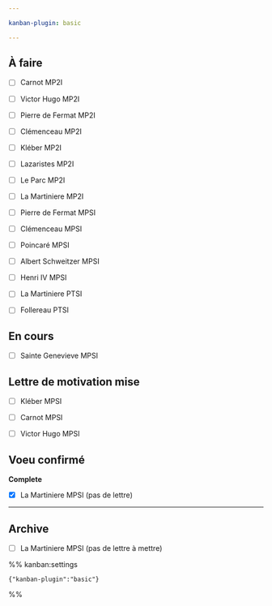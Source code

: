 ```yaml
---

kanban-plugin: basic

---
```


## À faire

- [ ] Carnot MP2I
- [ ] Victor Hugo MP2I
- [ ] Pierre de Fermat MP2I
- [ ] Clémenceau MP2I
- [ ] Kléber MP2I
- [ ] Lazaristes MP2I
- [ ] Le Parc MP2I
- [ ] La Martiniere MP2I
- [ ] Pierre de Fermat MPSI
- [ ] Clémenceau MPSI
- [ ] Poincaré MPSI
- [ ] Albert Schweitzer MPSI
- [ ] Henri IV MPSI
- [ ] La Martiniere PTSI
- [ ] Follereau PTSI


## En cours

- [ ] Sainte Genevieve MPSI


## Lettre de motivation mise

- [ ] Kléber MPSI
- [ ] Carnot MPSI
- [ ] Victor Hugo MPSI


## Voeu confirmé

**Complete**
- [x] La Martiniere MPSI (pas de lettre)


***

## Archive

- [ ] La Martiniere MPSI (pas de lettre à mettre)

%% kanban:settings
```
{"kanban-plugin":"basic"}
```
%%